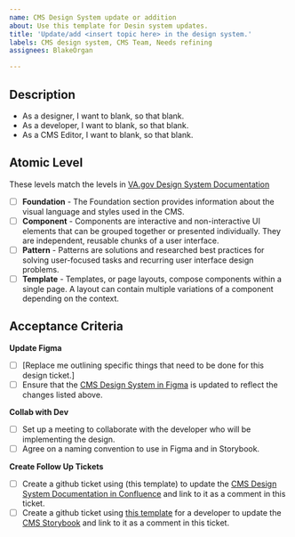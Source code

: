 ```yaml
---
name: CMS Design System update or addition
about: Use this template for Desin system updates.
title: 'Update/add <insert topic here> in the design system.'
labels: CMS design system, CMS Team, Needs refining
assignees: BlakeOrgan

---
```


## Description

- As a designer, I want to blank, so that blank.
- As a developer, I want to blank, so that blank.
- As a CMS Editor, I want to blank, so that blank.

## Atomic Level

These levels match the levels in [VA.gov Design System Documentation](https://design.va.gov/)

- [ ] **Foundation** - The Foundation section provides information about the visual language and styles used in the CMS.
- [ ] **Component** - Components are interactive and non-interactive UI elements that can be grouped together or presented individually. They are independent, reusable chunks of a user interface.
- [ ] **Pattern** - Patterns are solutions and researched best practices for solving user-focused tasks and recurring user interface design problems.
- [ ] **Template** - Templates, or page layouts, compose components within a single page. A layout can contain multiple variations of a component depending on the context.

## Acceptance Criteria
**Update Figma**
- [ ] [Replace me outlining specific things that need to be done for this design ticket.]
- [ ] Ensure that the [CMS Design System in Figma](https://www.figma.com/file/LAlrfgqFJgCV9EIq7eyDcw/Simplified-Design-System?node-id=210%3A123&t=HGcnMLHgk9fV2TxN-1) is updated to reflect the changes listed above.

**Collab with Dev**
- [ ] Set up a meeting to collaborate with the developer who will be implementing the design.
- [ ] Agree on a naming convention to use in Figma and in Storybook.

**Create Follow Up Tickets**
- [ ] Create a github ticket using (this template) to update the [CMS Design System Documentation in Confluence](https://va-gov.atlassian.net/wiki/spaces/VAGOV/pages/1712324609/CMS+Design+System) and link to it as a comment in this ticket.
- [ ] Create a github ticket using [this template](https://github.com/department-of-veterans-affairs/va.gov-cms/issues/new?assignees=edmund-dunn%2C+tonytaylor&labels=CMS+design+system%2C+CMS+Team%2C+Needs+refining&projects=&template=cms-design-system-dev-implementation.md&title=Implement+%3Cinsert+topic+here%3E+from+the+design+system.) for a developer to update the [CMS Storybook](https://storybook-stdirdt4jxl4xlaze1syc4vdz1pb9gvr.ci.cms.va.gov/?path=/story/introduction--page) and link to it as a comment in this ticket.
